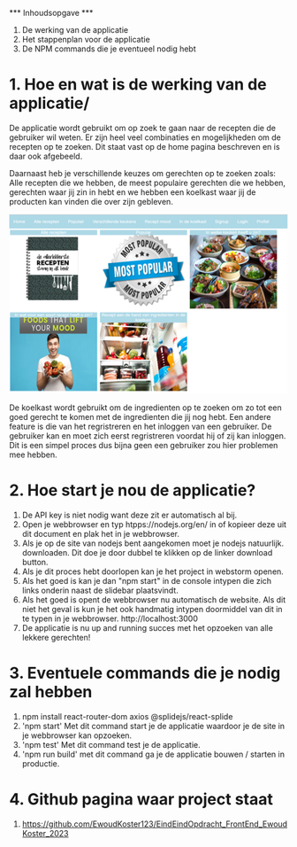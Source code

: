 *** Inhoudsopgave ***
1. De werking van de applicatie
2. Het stappenplan voor de applicatie
3. De NPM commands die je eventueel nodig hebt

# 1. Hoe en wat is de werking van de applicatie/

De applicatie wordt gebruikt om op zoek te gaan naar de recepten
die de gebruiker wil weten. Er zijn heel veel combinaties en
mogelijkheden om de recepten op te zoeken. Dit staat vast op de home
pagina beschreven en is daar ook afgebeeld.

Daarnaast heb je verschillende keuzes om gerechten op te zoeken
zoals: Alle recepten die we hebben, de meest populaire gerechten die
we hebben, gerechten waar jij zin in hebt en we hebben een koelkast
waar jij de producten kan vinden die over zijn gebleven. 

![img.png](src/assets/homepage.png)

De koelkast wordt gebruikt om de ingredienten op te zoeken om zo tot
een goed gerecht te komen met de ingredienten die jij nog hebt. Een
andere feature is die van het regristreren en het inloggen van een
gebruiker. De gebruiker kan en moet zich eerst regristreren voordat hij
of zij kan inloggen. Dit is een simpel proces dus bijna geen een 
gebruiker zou hier problemen mee hebben.

# 2. Hoe start je nou de applicatie?

1. De API key is niet nodig want deze zit er automatisch al bij.
2. Open je webbrowser en typ htpps://nodejs.org/en/ in of kopieer
   deze uit dit document en plak het in je webbrowser.
3. Als je op de site van nodejs bent aangekomen moet je nodejs natuurlijk.
   downloaden. Dit doe je door dubbel te klikken op de linker download button.
4. Als je dit proces hebt doorlopen kan je het project in webstorm openen.
5. Als het goed is kan je dan "npm start" in de console intypen die zich
   links onderin naast de slidebar plaatsvindt.
6. Als het goed is opent de webbrowser nu automatisch de website. Als
   dit niet het geval is kun je het ook handmatig intypen doormiddel
   van dit in te typen in je webbrowser. http://localhost:3000
7. De applicatie is nu up and running succes met het opzoeken van alle
   lekkere gerechten!


# 3. Eventuele commands die je nodig zal hebben

1.  npm install react-router-dom axios @splidejs/react-splide
2. 'npm start' Met dit command start je de applicatie waardoor
    je de site in je webbrowser kan opzoeken.
3. 'npm test' Met dit command test je de applicatie.
4. 'npm run build' met dit command ga je de applicatie bouwen / starten
    in productie.

# 4. Github pagina waar project staat
1. https://github.com/EwoudKoster123/EindEindOpdracht_FrontEnd_EwoudKoster_2023